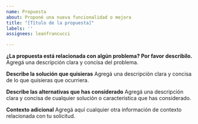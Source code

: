 ```yaml
---
name: Propuesta
about: Proponé una nueva funcionalidad o mejora
title: "[Título de la propuesta]"
labels: ''
assignees: leanfrancucci

---
```


**¿La propuesta está relacionada con algún problema? Por favor describilo.**  
Agregá una descripción clara y concisa del problema.

**Describe la solución que quisieras**
Agregá una descripción clara y concisa de lo que quisieras que ocurriera.

**Describe las alternativas que has considerado**
Agregá una descripción clara y concisa de cualquier solución o característica que has considerado.

**Contexto adicional**
Agregá aquí cualquier otra información de contexto relacionada con tu solicitud.

